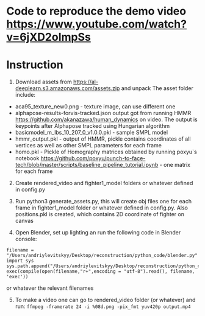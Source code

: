 # Code to reproduce the demo video https://www.youtube.com/watch?v=6jXD2oImpSs

# Instruction

1. Download assets from https://al-deeplearn.s3.amazonaws.com/assets.zip and unpack
The asset folder include:
 - aca95_texture_new0.png - texture image, can use different one
 - alphapose-results-forvis-tracked.json output got from running HMMR https://github.com/akanazawa/human_dynamics on video. The output is keypoints after Alphapose tracked using Hungarian algorithm
 - basicmodel_m_lbs_10_207_0_v1.0.0.pkl - sample SMPL model
 - hmmr_output.pkl - output of HMMR, pickle contains coordinates of all vertices as well as other SMPL parameters for each frame
 - homo.pkl - Pickle of Homography matrices obtained by running poxyu`s notebook https://github.com/poxyu/punch-to-face-tech/blob/master/scripts/baseline_pipeline_tutorial.ipynb - one matrix for each frame

2. Create rendered_video and fighter1_model folders or whatever defined in config.py

3. Run python3 generate_assets.py, this will create obj files one for each frame in fighter1_model folder or whatever defined in config.py. Also positions.pkl is created, which contains 2D coordinate of fighter on canvas

4. Open Blender, set up lighting an run the following code in Blender console:

```
filename = "/Users/andriylevitskyy/Desktop/reconstruction/python_code/blender.py"
import sys
sys.path.append("/Users/andriylevitskyy/Desktop/reconstruction/python_code")
exec(compile(open(filename,"r+",encoding = "utf-8").read(), filename, 'exec'))
```

or whatever the relevant filenames

5. To make a video one can go to rendered_video folder (or whatever) and run:
```ffmpeg -framerate 24 -i %08d.png -pix_fmt yuv420p output.mp4```
